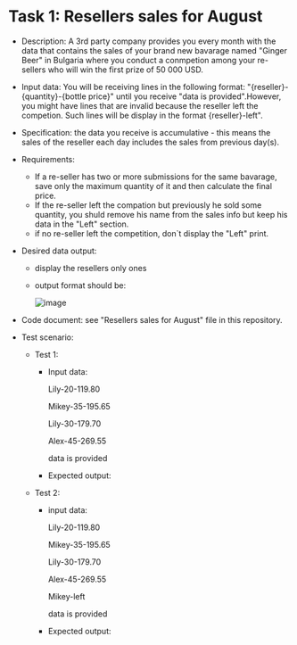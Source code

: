 

# Task 1: Resellers sales for August
- Description: A 3rd party company provides you every month with the data that contains the sales of your brand new bavarage named "Ginger Beer" in Bulgaria where you conduct a conmpetion among your re-sellers who will win the first prize of 50 000 USD.
- Input data: You will be receiving lines in the following format: "{reseller}-{quantity}-{bottle price}" until you receive
"data is provided".However, you might have lines that are invalid because the reseller left the competion. Such lines will be display in the format {reseller}-left".
- Specification: the data you receive is accumulative - this means the sales of the reseller each day includes the sales from previous day(s).
- Requirements:
  - If a re-seller has two or more submissions for the same bavarage, save only the maximum quantity of it and then calculate the final price.
  - If the re-seller left the compation but previously he sold some quantity, you shuld remove his name from the sales info but keep his data in the "Left" section.
  - if no re-seller left the competition, don`t display the "Left" print.
- Desired data output: 
  - display the resellers only ones
  - output format should be:
   
    ![image](https://github.com/ivarozelin/Python/assets/134283235/57512d21-17f7-4ff5-a8be-62082940aa5b)

- Code document: see "Resellers sales for August" file in this repository.
- Test scenario:
  - Test 1:

    - Input data:
    
      Lily-20-119.80
    
      Mikey-35-195.65
    
      Lily-30-179.70
    
      Alex-45-269.55
    
      data is provided

    - Expected output:
 
    

  - Test 2:
  
    - input data:
    
      Lily-20-119.80
    
      Mikey-35-195.65
    
      Lily-30-179.70
    
      Alex-45-269.55
    
      Mikey-left

      data is provided

    - Expected output:

      
  

    
     



